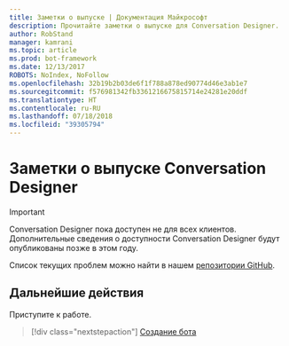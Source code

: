 ```yaml
---
title: Заметки о выпуске | Документация Майкрософт
description: Прочитайте заметки о выпуске для Conversation Designer.
author: RobStand
manager: kamrani
ms.topic: article
ms.prod: bot-framework
ms.date: 12/13/2017
ROBOTS: NoIndex, NoFollow
ms.openlocfilehash: 32b19b2b03de6f1f788a878ed90774d46e3ab1e7
ms.sourcegitcommit: f576981342fb3361216675815714e24281e20ddf
ms.translationtype: HT
ms.contentlocale: ru-RU
ms.lasthandoff: 07/18/2018
ms.locfileid: "39305794"
---
```

# <a name="conversation-designer-release-notes"></a>Заметки о выпуске Conversation Designer
> [!IMPORTANT]
> Conversation Designer пока доступен не для всех клиентов. Дополнительные сведения о доступности Conversation Designer будут опубликованы позже в этом году.

<!-- TODO: Add release notes TBD -->

Список текущих проблем можно найти в нашем [репозитории GitHub](https://github.com/Microsoft/BotBuilder/issues). 

## <a name="next-step"></a>Дальнейшие действия
Приступите к работе.
> [!div class="nextstepaction"]
> [Создание бота](conversation-designer-create-bot.md)
